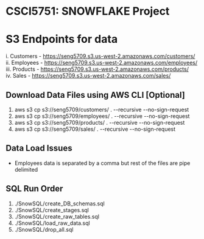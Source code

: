 # CSCI5751: SNOWFLAKE Project

# S3 Endpoints for data
i. Customers - https://seng5709.s3.us-west-2.amazonaws.com/customers/  
ii. Employees - https://seng5709.s3.us-west-2.amazonaws.com/employees/  
iii. Products - https://seng5709.s3.us-west-2.amazonaws.com/products/   
iv. Sales - https://seng5709.s3.us-west-2.amazonaws.com/sales/

## Download Data Files using AWS CLI [Optional]
1. aws s3 cp s3://seng5709/customers/ . --recursive --no-sign-request
2. aws s3 cp s3://seng5709/employees/ . --recursive --no-sign-request
3. aws s3 cp s3://seng5709/products/ . --recursive --no-sign-request
4. aws s3 cp s3://seng5709/sales/ . --recursive --no-sign-request

## Data Load Issues
* Employees data is separated by a comma but rest of the files are pipe delimited

## SQL Run Order
1. ./SnowSQL/create_DB_schemas.sql
2. ./SnowSQL/create_stages.sql
3. ./SnowSQL/create_raw_tables.sql
4. ./SnowSQL/load_raw_data.sql
5. ./SnowSQL/drop_all.sql


